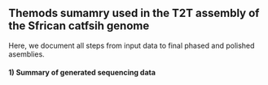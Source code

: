 ## Themods sumamry used in the T2T assembly of the Sfrican catfsih genome

Here, we document all steps from input data to final phased and polished asemblies.

#### 1) Summary of generated sequencing data
